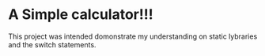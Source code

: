 # A Simple calculator!!!

This project was intended domonstrate my understanding on static lybraries and the switch statements.
